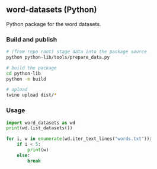 ## word-datasets (Python)

Python package for the word datasets.

### Build and publish

```bash
# (from repo root) stage data into the package source
python python-lib/tools/prepare_data.py

# build the package
cd python-lib
python -m build

# upload
twine upload dist/*
```

### Usage

```python
import word_datasets as wd
print(wd.list_datasets())

for i, w in enumerate(wd.iter_text_lines("words.txt")):
    if i < 5:
        print(w)
    else:
        break
```
